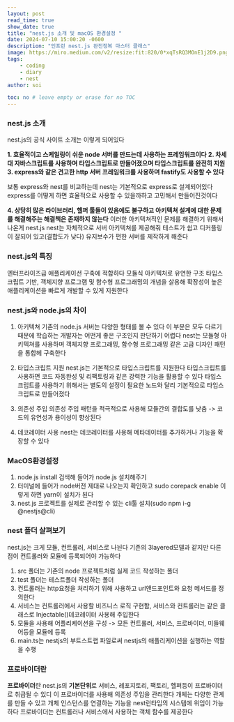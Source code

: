 ```yaml
---
layout: post
read_time: true
show_date: true
title: "nest.js 소개 및 macOS 환경설정 "
date: 2024-07-10 15:00:20 -0600
description: "인프런 nest.js 완전정복 마스터 클래스"
image: https://miro.medium.com/v2/resize:fit:820/0*xqTsRQ3MOnE1j2D9.png
tags: 
    - coding
    - diary
    - nest
author: soi

toc: no # leave empty or erase for no TOC
---
```


### nest.js 소개
nest.js의 공식 사이트 소개는 이렇게 되어있다 

**1. 효율적이고 스케일링이 쉬운 node 서버를 만드는데 사용하는 프레임워크이다**
**2. 차세대 자바스크립트를 사용하며 타입스크립트로 만들어졌으며 타입스크립트를 완전히 지원**
**3. express와 같은 견고한 http 서버 프레임워크를 사용하며 fastify도 사용할 수 있다**

보통 express와 nest를 비교하는데 nest는 기본적으로 express로 설계되어있다
express를 어떻게 하면 효율적으로 사용할 수 있을까하고 고민해서 만들어진것이다

**4. 상당히 많은 라이브러리, 헬퍼 툴들이 있음에도 불구하고 아키텍쳐 설계에 대한 문제를 해결해주는 해결책은 존재하지 않는다**
이러한 아키텍쳐적인 문제를 해결하기 위해서 나온게 nest.js
nest는 자체적으로 서버 아키텍쳐를 제공해줘 테스트가 쉽고 디커플링이 잘되어 있고(결합도가 낮다) 유지보수가 편한 서버를 제작하게 해준다 

### nest.js의 특징
엔터프라이즈급 애플리케이션 구축에 적합하다 
모듈식 아키텍처로 유연한 구조 
타입스크립트 기반, 객체지향 프로그램 및 함수형 프로그래밍의 개념을 살용해 확장성이 높은 애플리케이션을 빠르게 개발할 수 있게 지원한다

### nest.js와 node.js의 차이
1. 아키텍쳐
기존의 node.js 서버는 다양한 형태를 볼 수 있다 
이 부분은 모두 다르기 때문에 학습하는 개발자는 어떤게 좋은 구조인지 판단하기 어렵다 
nest는 모듈형 아키텍쳐를 사용하며 객체지향 프로그래밍, 함수형 프로그래밍 같은 고급 디자인 패턴을 통합헤 구축한다

2. 타입스크립트 지원
nest.js는 기본적으로 타입스크립트를 지원한다
타입스크립트를 사용하면 코드 자동완성 및 리팩토링과 같은 강력한 기능을 활용할 수 있다
타입스크립트를 사용하기 위해서는 별도의 설정이 필요한 노드와 달리 기본적으로 타입스크립트로 만들어졌다

3. 의존성 주입
의존성 주입 패턴을 적극적으로 사용해 모듈간의 결합도를 낮춤 -> 코드의 유연성과 용이성이 향상된다

4. 데코레이터 사용
nest는 데코레이터를 사용해 메타데이터를 추가하거나 기능을 확장할 수 있다


### MacOS환경설정
1. node.js install 검색해 들어가 node.js 설치해주기
2. 터미널에 들어가 node버전 제대로 나오는지 확인하고 sudo corepack enable
이렇게 하면 yarn이 설치가 된다
3. nest.js 프로젝트를 실제로 관리할 수 있는 cli툴 설치(sudo npm i-g @nestjs@cli)

### nest 폴더 살펴보기 
nest.js는 크게 모듈, 컨트롤러, 서비스로 나뉜다
기존의 3layered모델과 같지만 다른점이 컨트롤러와 모듈에 등록되어야 가능하다

1. src 폴더는 기존의 node 프로젝트처럼 실제 코드 작성하는 폴더 
2. test 폴더는 테스트폴더 작성하는 폴더 
3. 컨트롤러는 http요청을 처리하기 위해 사용하고 url앤드포인트와 요청 메서드를 정의한다
4. 서비스는 컨트롤러에서 사용할 비즈니스 로직 구현함, 서비스와 컨트롤러는 같은 클래스로 Injectable()데코레이터 사용해 주입한다
5. 모듈을 사용해 어플리케이션을 구성 -> 모든 컨트롤러, 서비스, 프로바이더, 미들웨어등을 모듈에 등록
6. main.ts는 nestjs의 부트스트랩 파일로써 nestjs의 애플리케이션을 실행하는 역할을 수행

### 프로바이더란
**프로바이더**란 nest.js의 **기본단위**로 서비스, 레포지토리, 팩토리, 헬퍼등이 프로바이더로 취급될 수 있디
이 프로바이더를 사용해 의존성 주입을 관리한다
개체는 다양한 관계를 만들 수 있고 개체 인스턴스를 연결하는 기능을 nest런타임의 시스템에 위임이 가능하다
프로바이더는 컨트롤러나 서비스에서 사용하는 객체 함수를 제공한다

